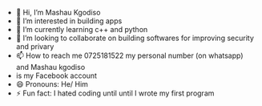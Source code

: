 - 👋 Hi, I’m Mashau Kgodiso
- 👀 I’m interested in building apps
- 🌱 I’m currently learning c++ and python
- 💞️ I’m looking to collaborate on building softwares for improving security and privary
- 📫 How to reach me 0725181522 my personal number (on whatsapp) and Mashau kgodiso
- is my Facebook account 
- 😄 Pronouns: He/ Him
- ⚡ Fun fact: I hated coding until until I wrote my first program

<!---
Kgodpet19/Kgodpet19 is a ✨ special ✨ repository because its `README.md` (this file) appears on your GitHub profile.
You can click the Preview link to take a look at your changes.
--->
